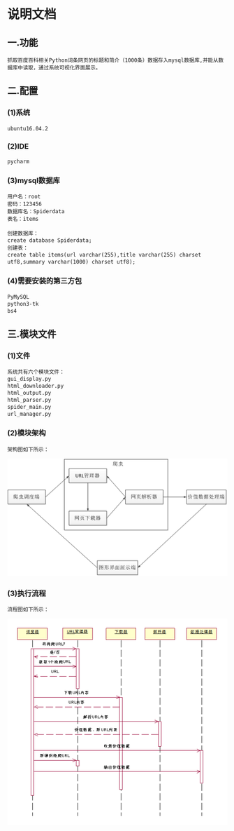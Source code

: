 # 说明文档

## 一.功能

    抓取百度百科相关Python词条网页的标题和简介（1000条）数据存入mysql数据库,并能从数据库中读取，通过系统可视化界面展示。

## 二.配置
### (1)系统

    ubuntu16.04.2

### (2)IDE

    pycharm

### (3)mysql数据库

    用户名：root
    密码：123456
    数据库名：Spiderdata
    表名：items
    
    创建数据库：
    create database Spiderdata;
    创建表：
    create table items(url varchar(255),title varchar(255) charset utf8,summary varchar(1000) charset utf8);

### (4)需要安装的第三方包

    PyMySQL
    python3-tk
    bs4
    
## 三.模块文件
### (1)文件
    系统共有六个模块文件：
    gui_display.py 
    html_downloader.py 
    html_output.py 
    html_parser.py 
    spider_main.py 
    url_manager.py 

### (2)模块架构
    架构图如下所示：
   ![](https://github.com/fishyuxiang/spider/blob/master/images/struct.gif)
    
### (3)执行流程
    流程图如下所示：
   ![](https://github.com/fishyuxiang/spider/blob/master/images/flow.gif)
